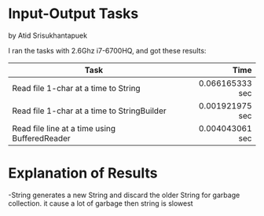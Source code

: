 # Input-Output Tasks
by Atid Srisukhantapuek

I ran the tasks with 2.6Ghz i7-6700HQ,
and got these results:


 Task                                          |   Time
 ----------------------------------------------|-------:
 Read file 1-char at a time to String          | 0.066165333 sec
 Read file 1-char at a time to StringBuilder   | 0.001921975 sec
 Read file line at a time using BufferedReader | 0.004043061 sec 

# Explanation of Results

-String generates a new String and discard the older String for garbage collection.
it cause a lot of garbage then string is slowest

